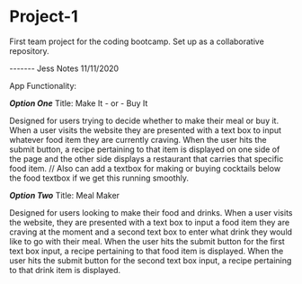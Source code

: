 # Project-1
First team project for the coding bootcamp. Set up as a collaborative repository.


------- Jess Notes 11/11/2020

App Functionality:

***Option One***
Title: Make It - or - Buy It

Designed for users trying to decide whether to make their meal or buy it. When a user visits the website they are presented with a text box to input whatever food item they are currently craving. When the user hits the submit button, a recipe pertaining to that item is displayed on one side of the page and the other side displays a restaurant that carries that specific food item. // Also can add a textbox for making or buying cocktails below the food textbox if we get this running smoothly.


***Option Two***
Title: Meal Maker

Designed for users looking to make their food and drinks. When a user visits the website, they are presented with a text box to input a food item they are craving at the moment and a second text box to enter what drink they would like to go with their meal. When the user hits the submit button for the first text box input, a recipe pertaining to that food item is displayed. When the user hits the submit button for the second text box input, a recipe pertaining to that drink item is displayed.
